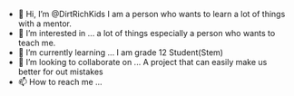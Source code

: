 - 👋 Hi, I’m @DirtRichKids I am a person who wants to learn a lot of things with a mentor.
- 👀 I’m interested in ... a lot of things especially a person who wants to teach me.
- 🌱 I’m currently learning ... I am grade 12 Student(Stem)
- 💞️ I’m looking to collaborate on ... A project that can easily make us better for out mistakes
- 📫 How to reach me ...

<!---
DirtRichKids/DirtRichKids is a ✨ special ✨ repository because its `README.md` (this file) appears on your GitHub profile.
You can click the Preview link to take a look at your changes.
--->
